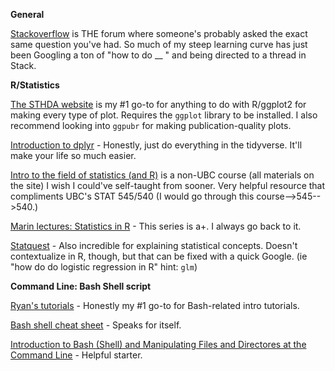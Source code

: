 **General**

[Stackoverflow](https://stackoverflow.com/) is THE forum where someone's probably asked the exact same question you've had. So much of my steep learning curve has just been Googling a ton of "how to do __ " and being directed to a thread in Stack.


**R/Statistics**

[The STHDA website](http://www.sthda.com/english/wiki/ggplot2-essentials) is my #1 go-to for anything to do with R/ggplot2 for making every type of plot. Requires the `ggplot` library to be installed. I also recommend looking into `ggpubr` for making publication-quality plots. 

[Introduction to dplyr](https://cran.r-project.org/web/packages/dplyr/vignettes/dplyr.html) - Honestly, just do everything in the tidyverse. It'll make your life so much easier. 

[Intro to the field of statistics (and R)](https://stat150.blog/) is a non-UBC course (all materials on the site) I wish I could've self-taught from sooner. Very helpful resource that compliments UBC's STAT 545/540 (I would go through this course-->545-->540.)

[Marin lectures: Statistics in R](https://www.statslectures.com/) - This series is a+. I always go back to it.

[Statquest](https://www.youtube.com/user/joshstarmer) - Also incredible for explaining statistical concepts. Doesn't contextualize in R, though, but that can be fixed with a quick Google. (ie "how do do logistic regression in R" hint: `glm`)


**Command Line: Bash Shell script**

[Ryan's tutorials](https://ryanstutorials.net/bash-scripting-tutorial/) - Honestly my #1 go-to for Bash-related intro tutorials.

[Bash shell cheat sheet](https://www.educative.io/blog/bash-shell-command-cheat-sheet) - Speaks for itself.

[Introduction to Bash (Shell) and Manipulating Files and Directores at the Command Line](https://www.earthdatascience.org/courses/intro-to-earth-data-science/open-reproducible-science/bash/) - Helpful starter.
